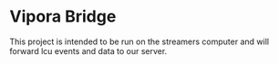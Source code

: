 # Vipora Bridge
This project is intended to be run on the streamers computer and will forward lcu events and data to our server.
